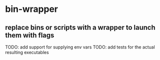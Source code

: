 # bin-wrapper

## replace bins or scripts with a wrapper to launch them with flags

TODO: add support for supplying env vars
TODO: add tests for the actual resulting executables

